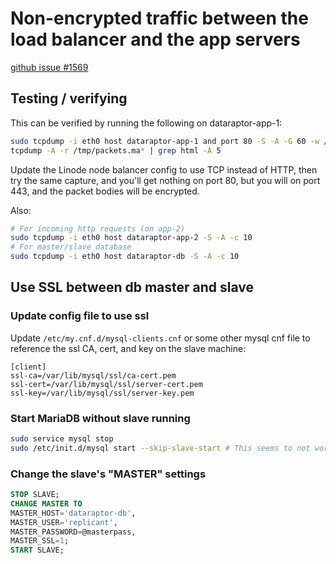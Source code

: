 # Non-encrypted traffic between the load balancer and the app servers

[github issue #1569](https://github.com/pic-development/Insureio/issues/1569)

## Testing / verifying

This can be verified by running the following on dataraptor-app-1:

```bash
sudo tcpdump -i eth0 host dataraptor-app-1 and port 80 -S -A -G 60 -w /tmp/packets.ma-%Y-%m-%d_%H:%M
tcpdump -A -r /tmp/packets.ma* | grep html -A 5
```

Update the Linode node balancer config to use TCP instead of HTTP, then try the same capture, and you'll get nothing on port 80, but you will on port 443, and the packet bodies will be encrypted.

Also:

```bash
# For incoming http requests (on app-2)
sudo tcpdump -i eth0 host dataraptor-app-2 -S -A -c 10
# For master/slave database
sudo tcpdump -i eth0 host dataraptor-db -S -A -c 10
```

## Use SSL between db master and slave

### Update config file to use ssl
Update `/etc/my.cnf.d/mysql-clients.cnf` or some other mysql cnf file to reference the ssl CA, cert, and key on the slave machine:
```
[client]
ssl-ca=/var/lib/mysql/ssl/ca-cert.pem
ssl-cert=/var/lib/mysql/ssl/server-cert.pem
ssl-key=/var/lib/mysql/ssl/server-key.pem
```

### Start MariaDB without slave running
```bash
sudo service mysql stop
sudo /etc/init.d/mysql start --skip-slave-start # This seems to not work
```

### Change the slave's "MASTER" settings
```sql
STOP SLAVE;
CHANGE MASTER TO
MASTER_HOST='dataraptor-db',
MASTER_USER='replicant',
MASTER_PASSWORD=@masterpass,
MASTER_SSL=1;
START SLAVE;
```
